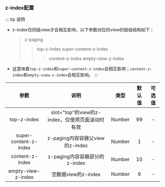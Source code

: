 ### z-index配置

::: tip 说明
* z-index仅同级view才会相互影响，以下参数对应的view的层级结构如下：

  > z-paging
  >
  > > top-z-index
  > > super-content-z-index 
  > >
  > > > content-z-index
  > > > empty-view-z-index

* 这意味着`top-z-index`和`super-content-z-index`会相互影响；`content-z-index`和`empty-view-z-index`会相互影响。
:::

|         参数          |                      说明                       |  类型  | 默认值 | 可选值 |
| :-------------------: | :---------------------------------------------: | :----: | :----: | :----: |
|      top-z-index      | slot="top"的view的z-index，仅使用页面滚动时有效 | Number |   99   |   -    |
| super-content-z-index |         z-paging内容容器父view的z-index         | Number |   1    |   -    |
|    content-z-index    |          z-paging内容容器部分的z-index          | Number |   10   |   -    |
|  empty-view-z-index   |               空数据view的z-index               | Number |   9    |   -    |
